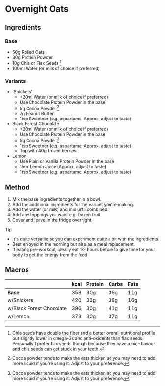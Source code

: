# Overnight Oats
## Ingredients

### Base
 * 50g Rolled Oats
 * 30g Protein Powder
 * 10g Chia or Flax Seeds [^1]
 * 100ml Water (or milk of choice if preferred)

### Variants
 - 'Snickers'
    * +20ml Water (or milk of choice if preferred)
    * Use Chocolate Protein Powder in the base
    * 5g Cocoa Powder [^2]
    * 7g Peanut Butter
    * 1tsp Sweetner (e.g. aspartame. Approx, adjust to taste)
- Black Forest Chocolate
    * +20ml Water (or milk of choice if preferred)
    * Use Chocolate Protein Powder in the base
    * 5g Cocoa Powder [^2]
    * 1tsp Sweetner (e.g. aspartame. Approx, adjust to taste)
    * Top with 40g frozen berries
- Lemon
    * Use Plain or Vanilla Protein Powder in the base
    * 15ml Lemon Juice (Approx, adjust to taste)
    * 1tsp Sweetner (e.g. aspartame. Approx, adjust to taste)

## Method
1. Mix the base ingredients together in a bowl.
3. Add the additional ingredients for the variant you're making.
2. Add the water (or milk) and mix until combined.
4. Add any toppings you want e.g. frozen fruit.
5. Cover and leave in the fridge overnight.

> [!TIP]
> - It's quite versatile so you can experiment quite a bit with the ingredients.
> - Best enjoyed in the morning but also as a meal replacement.
> - If eating pre-workout, ideally eat 1-2 hours before to give time for your body to get the energy from the food.

## Macros
|                          | kcal | Protein | Carbs | Fats |
| ------------------------ |------| ------- |------ |----- |
| **Base**                 | 358  | 30g     | 36g   | 11g  |
| w/Snickers               | 420  | 33g     | 38g   | 16g  |
| w/Black Forest Chocolate | 396  | 30g     | 41g   | 11g  |
| w/Lemon                  | 373  | 30g     | 37g   | 11g  |



[^1]: Chia seeds have double the fiber and a better overall nutritional profile but slightly lower in omega-3s and anti-oxidents than flax seeds. Personally I prefer flax seeds though because they have a nice flavour and chia seeds can get stuck in your teeth.
[^2]: Cocoa powder tends to make the oats thicker, so you may need to add more liquid if you're using it. Adjust to your preference.

